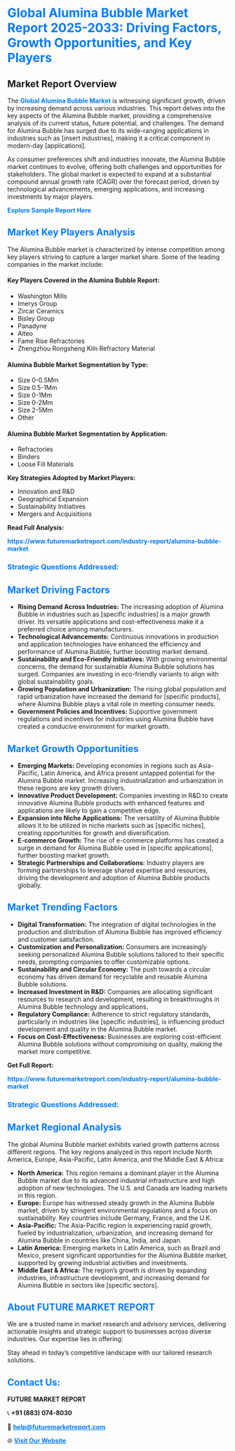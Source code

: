 <h1 style="color: #007BFF;">Global Alumina Bubble Market Report 2025-2033: Driving Factors, Growth Opportunities, and Key Players</h1>

<section id="overview">
<h2>Market Report Overview</h2>
<p>The <a href="https://www.futuremarketreport.com/industry-report/alumina-bubble-market" style="color: #007BFF; text-decoration: none;"><strong>Global Alumina Bubble Market</strong></a> is witnessing significant growth, driven by increasing demand across various industries. This report delves into the key aspects of the Alumina Bubble market, providing a comprehensive analysis of its current status, future potential, and challenges. The demand for Alumina Bubble has surged due to its wide-ranging applications in industries such as [insert industries], making it a critical component in modern-day [applications].</p>
<p>As consumer preferences shift and industries innovate, the Alumina Bubble market continues to evolve, offering both challenges and opportunities for stakeholders. The global market is expected to expand at a substantial compound annual growth rate (CAGR) over the forecast period, driven by technological advancements, emerging applications, and increasing investments by major players.</p>
</section>

<section id="overview">
<p><a href="https://www.futuremarketreport.com/request-sample/reportId=31237" style="color: #007BFF; text-decoration: none;"><strong>Explore Sample Report Here</strong></a></p>
</section>

<section id="key-players">
<h2 style="color: #007BFF;">Market Key Players Analysis</h2>
<p>The Alumina Bubble market is characterized by intense competition among key players striving to capture a larger market share. Some of the leading companies in the market include:</p>
<h4>Key Players Covered in the Alumina Bubble Report:</h4>
<ul><li>Washington Mills</li><li>Imerys Group</li><li>Zircar Ceramics</li><li>Bisley Group</li><li>Panadyne</li><li>Alteo</li><li>Fame Rise Refractories</li><li>Zhengzhou Rongsheng Kiln Refractory Material</li></ul>
<h4>Alumina Bubble Market Segmentation by Type:</h4>
<ul><li>Size 0-0.5Mm</li><li>Size 0.5-1Mm</li><li>Size 0-1Mm</li><li>Size 0-2Mm</li><li>Size 2-5Mm</li><li>Other</li></ul>

<h4>Alumina Bubble Market Segmentation by Application:</h4>
<ul><li>Refractories</li><li>Binders</li><li>Loose Fill Materials</li></ul>
<p><strong>Key Strategies Adopted by Market Players:</strong></p>
<ul>
<li>Innovation and R&D</li>
<li>Geographical Expansion</li>
<li>Sustainability Initiatives</li>
<li>Mergers and Acquisitions</li>
</ul>
</section>

<section>
<p><strong>Read Full Analysis: </strong></p><a href="https://www.futuremarketreport.com/industry-report/alumina-bubble-market" style="color: #007BFF; text-decoration: none;"><strong>https://www.futuremarketreport.com/industry-report/alumina-bubble-market</strong></a>
<h3 style="color: #007BFF;">Strategic Questions Addressed:</h3>
</section>

<section id="driving-factors">
<h2 style="color: #007BFF;">Market Driving Factors</h2>
<ul>
<li><strong>Rising Demand Across Industries:</strong> The increasing adoption of Alumina Bubble in industries such as [specific industries] is a major growth driver. Its versatile applications and cost-effectiveness make it a preferred choice among manufacturers.</li>
<li><strong>Technological Advancements:</strong> Continuous innovations in production and application technologies have enhanced the efficiency and performance of Alumina Bubble, further boosting market demand.</li>
<li><strong>Sustainability and Eco-Friendly Initiatives:</strong> With growing environmental concerns, the demand for sustainable Alumina Bubble solutions has surged. Companies are investing in eco-friendly variants to align with global sustainability goals.</li>
<li><strong>Growing Population and Urbanization:</strong> The rising global population and rapid urbanization have increased the demand for [specific products], where Alumina Bubble plays a vital role in meeting consumer needs.</li>
<li><strong>Government Policies and Incentives:</strong> Supportive government regulations and incentives for industries using Alumina Bubble have created a conducive environment for market growth.</li>
</ul>
</section>

<section id="growth-opportunities">
<h2 style="color: #007BFF;">Market Growth Opportunities</h2>
<ul>
<li><strong>Emerging Markets:</strong> Developing economies in regions such as Asia-Pacific, Latin America, and Africa present untapped potential for the Alumina Bubble market. Increasing industrialization and urbanization in these regions are key growth drivers.</li>
<li><strong>Innovative Product Development:</strong> Companies investing in R&D to create innovative Alumina Bubble products with enhanced features and applications are likely to gain a competitive edge.</li>
<li><strong>Expansion into Niche Applications:</strong> The versatility of Alumina Bubble allows it to be utilized in niche markets such as [specific niches], creating opportunities for growth and diversification.</li>
<li><strong>E-commerce Growth:</strong> The rise of e-commerce platforms has created a surge in demand for Alumina Bubble used in [specific applications], further boosting market growth.</li>
<li><strong>Strategic Partnerships and Collaborations:</strong> Industry players are forming partnerships to leverage shared expertise and resources, driving the development and adoption of Alumina Bubble products globally.</li>
</ul>
</section>

<section id="trending-factors">
<h2 style="color: #007BFF;">Market Trending Factors</h2>
<ul>
<li><strong>Digital Transformation:</strong> The integration of digital technologies in the production and distribution of Alumina Bubble has improved efficiency and customer satisfaction.</li>
<li><strong>Customization and Personalization:</strong> Consumers are increasingly seeking personalized Alumina Bubble solutions tailored to their specific needs, prompting companies to offer customizable options.</li>
<li><strong>Sustainability and Circular Economy:</strong> The push towards a circular economy has driven demand for recyclable and reusable Alumina Bubble solutions.</li>
<li><strong>Increased Investment in R&D:</strong> Companies are allocating significant resources to research and development, resulting in breakthroughs in Alumina Bubble technology and applications.</li>
<li><strong>Regulatory Compliance:</strong> Adherence to strict regulatory standards, particularly in industries like [specific industries], is influencing product development and quality in the Alumina Bubble market.</li>
<li><strong>Focus on Cost-Effectiveness:</strong> Businesses are exploring cost-efficient Alumina Bubble solutions without compromising on quality, making the market more competitive.</li>
</ul>
</section>

<section>
<p><strong>Get Full Report: </strong></p><a href="https://www.futuremarketreport.com/industry-report/alumina-bubble-market" style="color: #007BFF; text-decoration: none;"><strong>https://www.futuremarketreport.com/industry-report/alumina-bubble-market</strong></a>
<h3 style="color: #007BFF;">Strategic Questions Addressed:</h3>
</section>


<section id="regional-analysis">
<h2 style="color: #007BFF;">Market Regional Analysis</h2>
<p>The global Alumina Bubble market exhibits varied growth patterns across different regions. The key regions analyzed in this report include North America, Europe, Asia-Pacific, Latin America, and the Middle East & Africa:</p>
<ul>
<li><strong>North America:</strong> This region remains a dominant player in the Alumina Bubble market due to its advanced industrial infrastructure and high adoption of new technologies. The U.S. and Canada are leading markets in this region.</li>
<li><strong>Europe:</strong> Europe has witnessed steady growth in the Alumina Bubble market, driven by stringent environmental regulations and a focus on sustainability. Key countries include Germany, France, and the U.K.</li>
<li><strong>Asia-Pacific:</strong> The Asia-Pacific region is experiencing rapid growth, fueled by industrialization, urbanization, and increasing demand for Alumina Bubble in countries like China, India, and Japan.</li>
<li><strong>Latin America:</strong> Emerging markets in Latin America, such as Brazil and Mexico, present significant opportunities for the Alumina Bubble market, supported by growing industrial activities and investments.</li>
<li><strong>Middle East & Africa:</strong> The region’s growth is driven by expanding industries, infrastructure development, and increasing demand for Alumina Bubble in sectors like [specific sectors].</li>
</ul>
</section>

<footer>
<h2 style="color: #007BFF;">About FUTURE MARKET REPORT</h2>
<p>We are a trusted name in market research and advisory services, delivering actionable insights and strategic support to businesses across diverse industries. Our expertise lies in offering:</p>

<p>Stay ahead in today’s competitive landscape with our tailored research solutions.</p>

<h2 style="color: #007BFF;">Contact Us:</h2>
<p><strong>FUTURE MARKET REPORT</strong></p>
<p>📞 <strong>+91 (883) 074-8030</strong></p>
<p>📧 <strong><a href="mailto:help@futuremarketreport.com" style="color: #007BFF;">help@futuremarketreport.com</a></strong></p>
<p>🌐 <strong><a href="https://www.futuremarketreport.com/" style="color: #007BFF;">Visit Our Website</a></strong></p>
</footer>